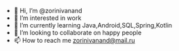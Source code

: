 - 👋 Hi, I’m @zorinivanand
- 👀 I’m interested in work
- 🌱 I’m currently learning Java,Android,SQL,Spring,Kotlin
- 💞️ I’m looking to collaborate on happy people
- 📫 How to reach me zorinivanand@mail.ru
